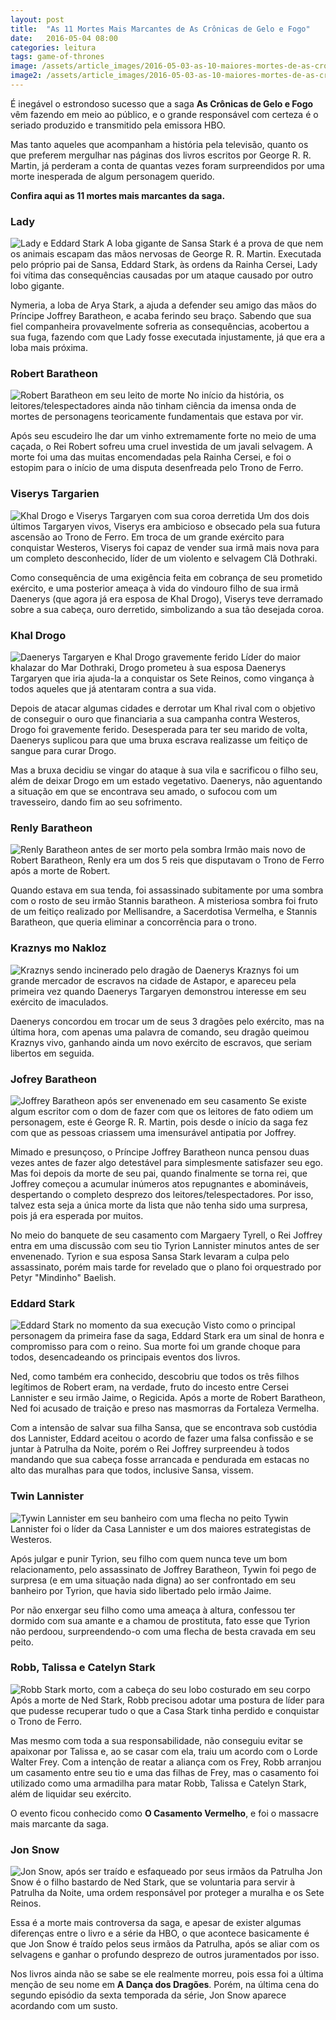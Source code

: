```yaml
---
layout: post
title:  "As 11 Mortes Mais Marcantes de As Crônicas de Gelo e Fogo"
date:   2016-05-04 08:00
categories: leitura
tags: game-of-thrones
image: /assets/article_images/2016-05-03-as-10-maiores-mortes-de-as-cronicas-de-gelo-e-fogo/game-of-throne.jpg
image2: /assets/article_images/2016-05-03-as-10-maiores-mortes-de-as-cronicas-de-gelo-e-fogo/game-of-throne2.jpg
---
```


É inegável o estrondoso sucesso que a saga **As Crônicas de Gelo e Fogo** vêm fazendo em meio ao público, e o grande responsável
com certeza é o seriado produzido e transmitido pela emissora HBO.

Mas tanto aqueles que acompanham a história pela televisão, quanto os que preferem mergulhar nas páginas dos livros escritos por
George R. R. Martin, já perderam a conta de quantas vezes foram surpreendidos por uma morte inesperada de algum personagem querido.

**Confira aqui as 11 mortes mais marcantes da saga.**

### Lady
![Lady e Eddard Stark](/assets/article_images/2016-05-03-as-10-maiores-mortes-de-as-cronicas-de-gelo-e-fogo/lady-eddard-stark.jpg)
A loba gigante de Sansa Stark é a prova de que nem os animais escapam das mãos nervosas de George R. R. Martin.
Executada pelo próprio pai de Sansa, Eddard Stark, às ordens da Rainha Cersei, Lady foi vítima das consequências causadas
por um ataque causado por outro lobo gigante.

Nymeria, a loba de Arya Stark, a ajuda a defender seu amigo das mãos do Príncipe Joffrey Baratheon, e acaba ferindo seu braço.
Sabendo que sua fiel companheira provavelmente sofreria as consequências, acobertou a sua fuga, fazendo com que Lady fosse executada injustamente, já que era a loba mais próxima.

### Robert Baratheon
![Robert Baratheon em seu leito de morte](/assets/article_images/2016-05-03-as-10-maiores-mortes-de-as-cronicas-de-gelo-e-fogo/robert-baratheon.jpg)
No início da história, os leitores/telespectadores ainda não tinham ciência da imensa onda de mortes de personagens teoricamente fundamentais que estava por vir.

Após seu escudeiro lhe dar um vinho extremamente forte no meio de uma caçada, o Rei Robert sofreu uma cruel investida de um javali selvagem. A morte foi uma das muitas
encomendadas pela Rainha Cersei, e foi o estopim para o início de uma disputa desenfreada pelo Trono de Ferro.

### Viserys Targarien
![Khal Drogo e Viserys Targaryen com sua coroa derretida](/assets/article_images/2016-05-03-as-10-maiores-mortes-de-as-cronicas-de-gelo-e-fogo/viserys-targaryen.jpg)
Um dos dois últimos Targaryen vivos, Viserys era ambicioso e obsecado pela sua futura ascensão ao Trono de Ferro. Em troca de um grande exército para conquistar Westeros, Viserys foi capaz de vender sua irmã mais nova para um completo desconhecido, líder de um violento e selvagem Clã Dothraki.

Como consequência de uma exigência feita em cobrança de seu prometido exército, e uma posterior ameaça à vida do vindouro filho de sua irmã Daenerys (que agora já era esposa de Khal Drogo), 
Viserys teve derramado sobre a sua cabeça, ouro derretido, simbolizando a sua tão desejada coroa.

### Khal Drogo
![Daenerys Targaryen e Khal Drogo gravemente ferido](/assets/article_images/2016-05-03-as-10-maiores-mortes-de-as-cronicas-de-gelo-e-fogo/khal-drogo.jpg)
Líder do maior khalazar do Mar Dothraki, Drogo prometeu à sua esposa Daenerys Targaryen que iria ajuda-la a conquistar os Sete Reinos,
como vingança à todos aqueles que já atentaram contra a sua vida.

Depois de atacar algumas cidades e derrotar um Khal rival com o objetivo de conseguir o ouro que financiaria a sua campanha contra Westeros, Drogo foi gravemente ferido.
Desesperada para ter seu marido de volta, Daenerys suplicou para que uma bruxa escrava realizasse um feitiço de sangue para curar Drogo.

Mas a bruxa decidiu se vingar do ataque à sua vila e sacrificou o filho seu, além de deixar Drogo em um estado vegetativo. Daenerys, não aguentando a situação em que se encontrava seu amado, o sufocou com um travesseiro, dando fim ao seu sofrimento.

### Renly Baratheon
![Renly Baratheon antes de ser morto pela sombra](/assets/article_images/2016-05-03-as-10-maiores-mortes-de-as-cronicas-de-gelo-e-fogo/renly-baratheon.jpg)
Irmão mais novo de Robert Baratheon, Renly era um dos 5 reis que disputavam o Trono de Ferro após a morte de Robert.

Quando estava em sua tenda, foi assassinado subitamente por uma sombra com o rosto de seu irmão Stannis baratheon.
A misteriosa sombra foi fruto de um feitiço realizado por Mellisandre, a Sacerdotisa Vermelha, e Stannis Baratheon, que queria eliminar a concorrência para o trono.

### Kraznys mo Nakloz 
![Kraznys sendo incinerado pelo dragão de Daenerys](/assets/article_images/2016-05-03-as-10-maiores-mortes-de-as-cronicas-de-gelo-e-fogo/dracarys.jpg)
Kraznys foi um grande mercador de escravos na cidade de Astapor, e apareceu pela primeira vez quando Daenerys Targaryen demonstrou interesse em seu exército de imaculados.

Daenerys concordou em trocar um de seus 3 dragões pelo exército, mas na última hora, com apenas uma palavra de comando, seu dragão queimou Kraznys vivo, ganhando ainda um novo exército de escravos, que seriam libertos em seguida.

### Jofrey Baratheon
![Joffrey Baratheon após ser envenenado em seu casamento](/assets/article_images/2016-05-03-as-10-maiores-mortes-de-as-cronicas-de-gelo-e-fogo/joffrey-baratheon.jpg)
Se existe algum escritor com o dom de fazer com que os leitores de fato odiem um personagem, este é George R. R. Martin, pois desde o início da saga fez com que as pessoas criassem uma
imensurável antipatia por Joffrey.

Mimado e presunçoso, o Príncipe Joffrey Baratheon nunca pensou duas vezes antes de fazer algo detestável para simplesmente satisfazer seu ego. Mas foi depois da morte de seu pai, quando finalmente se torna rei, que Joffrey
começou a acumular inúmeros atos repugnantes e abomináveis, despertando o completo desprezo dos leitores/telespectadores. Por isso, talvez esta seja a única morte da lista que não tenha sido uma surpresa, pois já era esperada por muitos.

No meio do banquete de seu casamento com Margaery Tyrell, o Rei Joffrey entra em uma discussão com seu tio Tyrion Lannister minutos antes de ser envenenado. Tyrion e sua esposa Sansa Stark levaram a culpa pelo assassinato, porém mais tarde for revelado
que o plano foi orquestrado por Petyr "Mindinho" Baelish.

### Eddard Stark
![Eddard Stark no momento da sua execução](/assets/article_images/2016-05-03-as-10-maiores-mortes-de-as-cronicas-de-gelo-e-fogo/eddard-stark.jpg)
Visto como o principal personagem da primeira fase da saga, Eddard Stark era um sinal de honra e compromisso para com o reino. Sua morte foi um grande choque para todos, desencadeando os principais eventos dos livros.

Ned, como também era conhecido, descobriu que todos os três filhos legítimos de Robert eram, na verdade, fruto do incesto entre Cersei Lannister e seu irmão Jaime, o Regicida. Após a morte de Robert Baratheon, Ned foi acusado de traição e preso nas masmorras da Fortaleza Vermelha.

Com a intensão de salvar sua filha Sansa, que se encontrava sob custódia dos Lannister, Eddard aceitou o acordo de fazer uma falsa confissão e se juntar à Patrulha da Noite, porém o Rei Joffrey
surpreendeu à todos mandando que sua cabeça fosse arrancada e pendurada em estacas no alto das muralhas para que todos, inclusive Sansa, vissem.

### Twin Lannister
![Tywin Lannister em seu banheiro com uma flecha no peito](/assets/article_images/2016-05-03-as-10-maiores-mortes-de-as-cronicas-de-gelo-e-fogo/tywin-lannister.jpg)
Tywin Lannister foi o líder da Casa Lannister e um dos maiores estrategistas de Westeros. 

Após julgar e punir Tyrion, seu filho com quem nunca teve um bom relacionamento, pelo assassinato de Joffrey Baratheon,
Tywin foi pego de surpresa (e em uma situação nada digna) ao ser confrontado em seu banheiro por Tyrion, que havia sido libertado pelo irmão Jaime. 

Por não enxergar seu filho como uma ameaça à altura, confessou ter dormido com sua amante e a chamou de prostituta, fato esse que Tyrion não perdoou, surpreendendo-o com uma flecha de besta cravada em seu peito.

### Robb, Talissa e Catelyn Stark
![Robb Stark morto, com a cabeça do seu lobo costurado em seu corpo](/assets/article_images/2016-05-03-as-10-maiores-mortes-de-as-cronicas-de-gelo-e-fogo/robb-stark.jpg)
Após a morte de Ned Stark, Robb precisou adotar uma postura de líder para que pudesse recuperar tudo o que a Casa Stark tinha perdido e conquistar o Trono de Ferro.

Mas mesmo com toda a sua responsabilidade, não conseguiu evitar se apaixonar por Talissa e, ao se casar com ela, traiu um acordo com o Lorde Walter Frey.
Com a intenção de reatar a aliança com os Frey, Robb arranjou um casamento entre seu tio e uma das filhas de Frey, mas o casamento foi utilizado como uma armadilha para matar
Robb, Talissa e Catelyn Stark, além de liquidar seu exército.

O evento ficou conhecido como **O Casamento Vermelho**, e foi o massacre mais marcante da saga.

### Jon Snow
![Jon Snow, após ser traído e esfaqueado por seus irmãos da Patrulha](/assets/article_images/2016-05-03-as-10-maiores-mortes-de-as-cronicas-de-gelo-e-fogo/john-snow.jpg)
Jon Snow é o filho bastardo de Ned Stark, que se voluntaria para servir à Patrulha da Noite, uma ordem responsável por proteger a muralha e os Sete Reinos.

Essa é a morte mais controversa da saga, e apesar de exister algumas diferenças entre o livro e a série da HBO, o que acontece basicamente é que Jon Snow é traído pelos
seus irmãos da Patrulha, após se aliar com os selvagens e ganhar o profundo desprezo de outros juramentados por isso.

Nos livros ainda não se sabe se ele realmente morreu, pois essa foi a última menção de seu nome em **A Dança dos Dragões**. Porém, na última cena do segundo episódio da sexta temporada da série,
Jon Snow aparece acordando com um susto.

